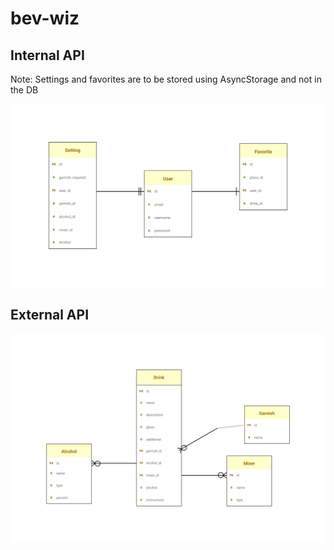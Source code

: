 # bev-wiz

## Internal API

Note: Settings and favorites are to be stored using AsyncStorage and not in the DB

![BevWiz EER](./bevwiz-eer-diagram.png)

## External API

![BevWiz API EER](./bevwiz-api-eer-diagram.png)